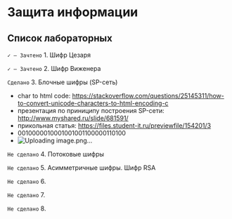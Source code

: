 # Защита информации
## Список лабораторных
`✓ — Зачтено` 1. Шифр Цезаря 

`✓ — Зачтено` 2. Шифр Виженера 

`Сделано` 3. Блочные шифры (SP-сеть)
- char to html code: https://stackoverflow.com/questions/25145311/how-to-convert-unicode-characters-to-html-encoding-c
- презентация по приниципу построения SP-сети: http://www.myshared.ru/slide/681591/
- прикольная статья: https://files.student-it.ru/previewfile/154201/3
- 0010000010001001001100000110100
- ![Uploading image.png…]()

`Не сделано` 4. Потоковые шифры

`Не сделано` 5. Асимметричные шифры. Шифр RSA

`Не сделано` 6. 

`Не сделано` 7. 

`Не сделано` 8. 

